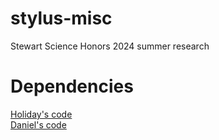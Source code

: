 # stylus-misc
Stewart Science Honors 2024 summer research


# Dependencies
[Holiday's code](https://github.com/holiday-pettijohn/Stylus_Scoring_Generalization)\
[Daniel's code](https://github.com/danieltmarch/StylusArchetypeConverter)
